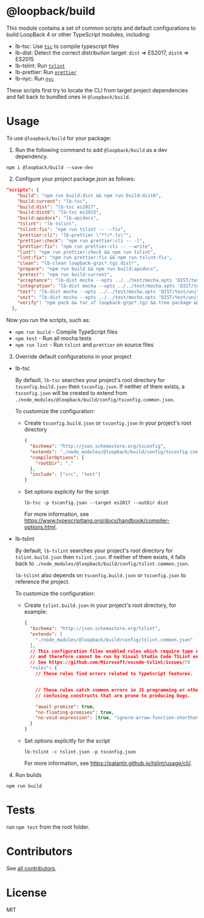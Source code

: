# @loopback/build

This module contains a set of common scripts and default configurations to build LoopBack 4 or other TypeScript modules, including:

- lb-tsc: Use [`tsc`](https://www.typescriptlang.org/docs/handbook/compiler-options.html) to compile typescript files
- lb-dist: Detect the correct distribution target: `dist` => ES2017, `dist6` => ES2015
- lb-tslint: Run [`tslint`](https://github.com/palantir/tslint)
- lb-prettier: Run [`prettier`](https://github.com/prettier/prettier)
- lb-nyc: Run [`nyc`](https://github.com/istanbuljs/nyc)

These scripts first try to locate the CLI from target project dependencies and fall back to bundled ones in `@loopback/build`.

# Usage

To use `@loopback/build` for your package:

1. Run the following command to add `@loopback/build` as a dev dependency.

`npm i @loopback/build --save-dev`

2. Configure your project package.json as follows:
```json
"scripts": {
    "build": "npm run build:dist && npm run build:dist6",
    "build:current": "lb-tsc",
    "build:dist": "lb-tsc es2017",
    "build:dist6": "lb-tsc es2015",
    "build:apidocs": "lb-apidocs",
    "tslint": "lb-tslint",
    "tslint:fix": "npm run tslint -- --fix",
    "prettier:cli": "lb-prettier \"**/*.ts\"",
    "prettier:check": "npm run prettier:cli -- -l",
    "prettier:fix": "npm run prettier:cli -- --write",
    "lint": "npm run prettier:check && npm run tslint",
    "lint:fix": "npm run prettier:fix && npm run tslint:fix",
    "clean": "lb-clean loopback-grpc*.tgz dist*",
    "prepare": "npm run build && npm run build:apidocs",
    "pretest": "npm run build:current",
    "acceptance": "lb-dist mocha --opts ../../test/mocha.opts 'DIST/test/acceptance/**/*.js'",
    "integration": "lb-dist mocha --opts ../../test/mocha.opts 'DIST/test/integration/**/*.js'",
    "test": "lb-dist mocha --opts ../../test/mocha.opts 'DIST/test/unit/**/*.js' 'DIST/test/integration/**/*.js' 'DIST/test/acceptance/**/*.js'",
    "unit": "lb-dist mocha --opts ../../test/mocha.opts 'DIST/test/unit/**/*.js'",
    "verify": "npm pack && tar xf loopback-grpc*.tgz && tree package && npm run clean"
  },
```

Now you run the scripts, such as:

- `npm run build` - Compile TypeScript files
- `npm test` - Run all mocha tests
- `npm run lint` - Run `tslint` and `prettier` on source files

3. Override default configurations in your project

- lb-tsc

  By default, `lb-tsc` searches your project's root directory for `tsconfig.build.json` then `tsconfig.json`. If neither of them exists, a `tsconfig.json` will be created to extend from `./node_modules/@loopback/build/config/tsconfig.common.json`.

  To customize the configuration:

  - Create `tsconfig.build.json` or `tsconfig.json` in your project's root directory
    ```json
    {
      "$schema": "http://json.schemastore.org/tsconfig",
      "extends": "./node_modules/@loopback/build/config/tsconfig.common.json",
      "compilerOptions": {
        "rootDir": "."
      },
      "include": ["src", "test"]
    }
    ```

  - Set options explicity for the script
    ```
    lb-tsc -p tsconfig.json --target es2017 --outDir dist
    ```

    For more information, see https://www.typescriptlang.org/docs/handbook/compiler-options.html.

- lb-tslint

  By default, `lb-tslint` searches your project's root directory for `tslint.build.json` then `tslint.json`. If neither of them exists, it falls back to `./node_modules/@loopback/build/config/tslint.common.json`.

  `lb-tslint` also depends on `tsconfig.build.json` or `tsconfig.json` to reference the project.

  To customize the configuration:

  - Create `tslint.build.json` in your project's root directory, for example:
    ```json
    {
      "$schema": "http://json.schemastore.org/tslint",
      "extends": [
        "./node_modules/@loopback/build/config/tslint.common.json"
      ],
      // This configuration files enabled rules which require type checking
      // and therefore cannot be run by Visual Studio Code TSLint extension
      // See https://github.com/Microsoft/vscode-tslint/issues/70
      "rules": {
        // These rules find errors related to TypeScript features.


        // These rules catch common errors in JS programming or otherwise
        // confusing constructs that are prone to producing bugs.

        "await-promise": true,
        "no-floating-promises": true,
        "no-void-expression": [true, "ignore-arrow-function-shorthand"]
      }
    }
    ```

  - Set options explicitly for the script
    ```
    lb-tslint -c tslint.json -p tsconfig.json
    ```

    For more information, see https://palantir.github.io/tslint/usage/cli/.

4. Run builds

```
npm run build
```

# Tests

run `npm test` from the root folder.

# Contributors

See [all contributors](https://github.com/strongloop/loopback-next/graphs/contributors).

# License

MIT
